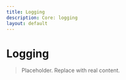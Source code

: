 ```yaml
---
title: Logging
description: Core: logging
layout: default
---
```

# Logging

> Placeholder. Replace with real content.
